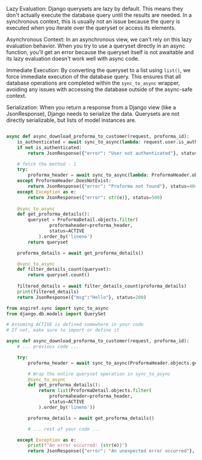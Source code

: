 Lazy Evaluation: Django querysets are lazy by default. This means they don't actually execute the database query until the results are needed. In a synchronous context, this is usually not an issue because the query is executed when you iterate over the queryset or access its elements.

Asynchronous Context: In an asynchronous view, we can't rely on this lazy evaluation behavior. When you try to use a queryset directly in an async function, you'll get an error because the queryset itself is not awaitable and its lazy evaluation doesn't work well with async code.

Immediate Execution: By converting the queryset to a list using `list()`, we force immediate execution of the database query. This ensures that all database operations are completed within the `sync_to_async` wrapper, avoiding any issues with accessing the database outside of the async-safe context.

Serialization: When you return a response from a Django view (like a JsonResponse), Django needs to serialize the data. Querysets are not directly serializable, but lists of model instances are.

```python

async def async_download_proforma_to_customer(request, proforma_id):
    is_authenticated = await sync_to_async(lambda: request.user.is_authenticated)()
    if not is_authenticated:
        return JsonResponse({"error": "User not authenticated"}, status=400)

    # fetch the method - 1    
    try:
        proforma_header = await sync_to_async(lambda: ProformaHeader.objects.get(id=proforma_id))()
    except ProformaHeader.DoesNotExist:
        return JsonResponse({"error": "Proforma not found"}, status=404)
    except Exception as e:
        return JsonResponse({"error": str(e)}, status=500)
    
    @sync_to_async
    def get_proforma_details():
        queryset = ProformaDetail.objects.filter(
                proformaheader=proforma_header,
                status=ACTIVE
            ).order_by('lineno')
        return queryset

    proforma_details = await get_proforma_details()

    @sync_to_async
    def filter_details_count(queryset):
        return queryset.count()
        
    filtered_details = await filter_details_count(proforma_details)
    print(filtered_details)
    return JsonResponse({"msg":"Hello"}, status=200)

```

```python
from asgiref.sync import sync_to_async
from django.db.models import QuerySet

# Assuming ACTIVE is defined somewhere in your code
# If not, make sure to import or define it

async def async_download_proforma_to_customer(request, proforma_id):
    # ... previous code ...

    try:
        proforma_header = await sync_to_async(ProformaHeader.objects.get)(id=proforma_id)

        # Wrap the entire queryset operation in sync_to_async
        @sync_to_async
        def get_proforma_details():
            return list(ProformaDetail.objects.filter(
                proformaheader=proforma_header,
                status=ACTIVE
            ).order_by('lineno'))

        proforma_details = await get_proforma_details()

        # ... rest of your code ...

    except Exception as e:
        print(f"An error occurred: {str(e)}")
        return JsonResponse({"error": "An unexpected error occurred"}, status=500)

```
